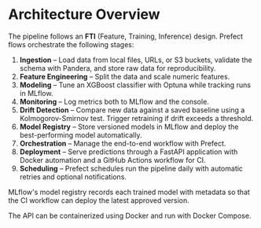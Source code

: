 # Architecture Overview

The pipeline follows an **FTI** (Feature, Training, Inference) design. Prefect
flows orchestrate the following stages:

1. **Ingestion** – Load data from local files, URLs, or S3 buckets, validate
   the schema with Pandera, and store raw data for reproducibility.
2. **Feature Engineering** – Split the data and scale numeric features.
3. **Modeling** – Tune an XGBoost classifier with Optuna while tracking runs in
   MLflow.
4. **Monitoring** – Log metrics both to MLflow and the console.
5. **Drift Detection** – Compare new data against a saved baseline using a
   Kolmogorov-Smirnov test. Trigger retraining if drift exceeds a threshold.
6. **Model Registry** – Store versioned models in MLflow and deploy the
   best-performing model automatically.
7. **Orchestration** – Manage the end-to-end workflow with Prefect.
8. **Deployment** – Serve predictions through a FastAPI application with Docker
   automation and a GitHub Actions workflow for CI.
9. **Scheduling** – Prefect schedules run the pipeline daily with automatic
   retries and optional notifications.

MLflow's model registry records each trained model with metadata so that the
CI workflow can deploy the latest approved version.

The API can be containerized using Docker and run with Docker Compose.
